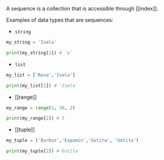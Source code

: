 A sequence is a collection that is accessible through [[index]].

Examples of data types that are sequences:

- `string`
```python
my_string = 'Isela'

print(my_string[2]) # `e`
```
- `list`
```python
my_list = ['Rosa','Isela']

print(my_list[1]) # 'Isela'
```

- [[range]]
```python
my_range = range(1, 30, 2)

print(my_range[2]) # 5
```
- [[tuple]]
```python
my_tuple = ('Burbus','Espumin','Gotita', 'Gotita')

print(my_tuple[2]) # Gotita
```





